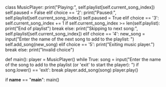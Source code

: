 class MusicPlayer:
                print("Playing:", self.playlist[self.current_song_index])
                self.paused = False
            elif choice == '2':
                print("Paused:", self.playlist[self.current_song_index])
                self.paused = True
            elif choice == '3':
                self.current_song_index += 1
                if self.current_song_index >= len(self.playlist):
                    print("End of playlist")
                    break
                else:
                    print("Skipping to next song:", self.playlist[self.current_song_index])
            elif choice == '4':
                new_song = input("Enter the name of the next song to add to the playlist: ")
                self.add_song(new_song)
            elif choice == '5':
                print("Exiting music player.")
                break
            else:
                print("Invalid choice")

def main():
    player = MusicPlayer()
    while True:
        song = input("Enter the name of the song to add to the playlist (or 'exit' to start the player): ")
        if song.lower() == 'exit':
            break
        player.add_song(song)
    player.play()

if __name__ == "__main__":
    main()
